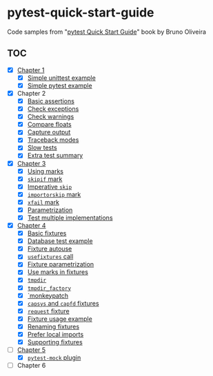 # pytest-quick-start-guide

Code samples from "[pytest Quick Start Guide][1]" book by Bruno Oliveira

## TOC

- [x] [Chapter 1](src/chapter1)
    - [x] [Simple unittest example](src/chapter1/test_unittest.py)
    - [x] [Simple pytest example](src/chapter1/test_pytest.py)
- [x] Chapter 2
    - [x] [Basic assertions](src/chapter2/test_basic_assertions.py)
    - [x] [Check exceptions](src/chapter2/test_checking_exceptions.py)
    - [x] [Check warnings](src/chapter2/test_checking_warnings.py)
    - [x] [Compare floats](src/chapter2/test_compare_float.py)
    - [x] [Capture output](src/chapter2/test_capture_output.py)
    - [x] [Traceback modes](src/chapter2/test_traceback.py)
    - [x] [Slow tests](src/chapter2/test_slow_tests.py)
    - [x] [Extra test summary](src/chapter2/test_last_failed.py)
- [x] [Chapter 3](src/chapter3)
    - [x] [Using marks](src/chapter3/test_marks.py)
    - [x] [`skipif` mark](src/chapter3/test_skipif.py)
    - [x] [Imperative `skip`](src/chapter3/test_skip.py)
    - [x] [`importorskip` mark](src/chapter3/test_importorskip.py)
    - [x] [`xfail` mark](src/chapter3/test_xfail.py)
    - [x] [Parametrization](src/chapter3/test_parametrization.py)
    - [x] [Test multiple implementations](src/chapter3/test_multiple_implementations.py)
- [x] [Chapter 4](src/chapter4)
    - [x] [Basic fixtures](src/chapter4/test_introducing_fixtures.py)
    - [x] [Database test example](src/chapter4/test_database)
    - [x] [Fixture autouse](src/chapter4/test_autouse.py)
    - [x] [`usefixtures` call](src/chapter4/test_usefixtures.py)
    - [x] [Fixture parametrization](src/chapter4/test_parametrize_fixtures.py)
    - [x] [Use marks in fixtures](src/chapter4/test_marks_from_fixtures.py)
    - [x] [`tmpdir`](src/chapter4/test_tmpdir.py)
    - [x] [`tmpdir_factory`](src/chapter4/test_tmpdir_factory.py)
    - [x] [`monkeypatch](src/chapter4/test_monkeypatch.py)
    - [x] [`capsys` and `capfd` fixtures](src/chapter4/test_capsys_capfd.py)
    - [x] [`request` fixture](src/chapter4/test_request.py)
    - [x] [Fixture usage example](src/chapter4/test_when_to_use_fixtures.py)
    - [x] [Renaming fixtures](src/chapter4/test_renaming_fixtures.py)
    - [x] [Prefer local imports](src/chapter4/test_prefer_local_imports.py)
    - [x] [Supporting fixtures](src/chapter4/test_supporting_fixtures.py)
- [ ] [Chapter 5](src/chapter5)
    - [x] [`pytest-mock` plugin](src/chapter5/test_pytest_mock.py)
- [ ] Chapter 6

 [1]: https://www.goodreads.com/book/show/41632891-pytest-quick-start-guide